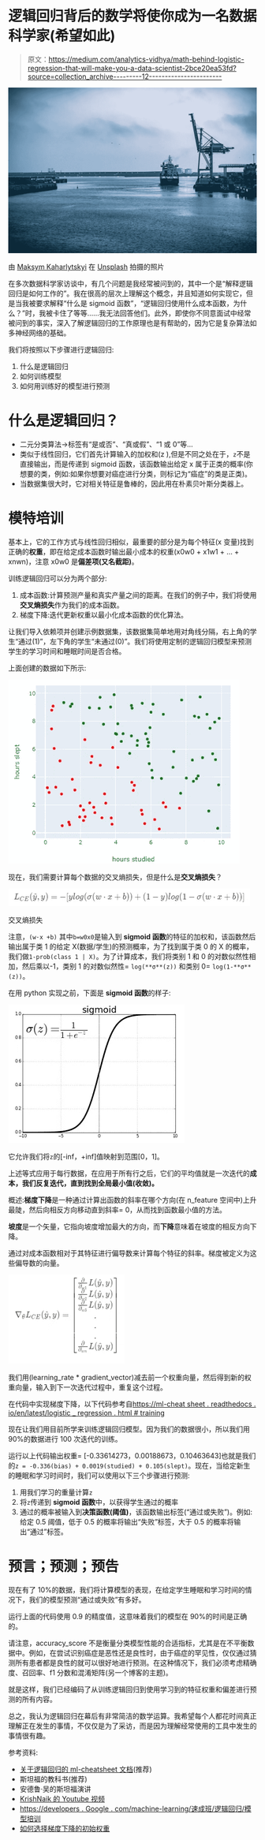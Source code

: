 # 逻辑回归背后的数学将使你成为一名数据科学家(希望如此)

> 原文：<https://medium.com/analytics-vidhya/math-behind-logistic-regression-that-will-make-you-a-data-scientist-2bce20ea53fd?source=collection_archive---------12----------------------->

![](img/bc94d59e6cd77596d5aec07a8ca03b2c.png)

由 [Maksym Kaharlytskyi](https://unsplash.com/@qwitka?utm_source=unsplash&utm_medium=referral&utm_content=creditCopyText) 在 [Unsplash](https://unsplash.com/s/photos/logistic?utm_source=unsplash&utm_medium=referral&utm_content=creditCopyText) 拍摄的照片

在多次数据科学家访谈中，有几个问题是我经常被问到的，其中一个是“解释逻辑回归是如何工作的”。我在很高的层次上理解这个概念，并且知道如何实现它，但是当我被要求解释“什么是 sigmoid 函数”，“逻辑回归使用什么成本函数，为什么？”时，我被卡住了等等……我无法回答他们。此外，即使你不同意面试中经常被问到的事实，深入了解逻辑回归的工作原理也是有帮助的，因为它是复杂算法如多神经网络的基础。

我们将按照以下步骤进行逻辑回归:

1.  什么是逻辑回归
2.  如何训练模型
3.  如何用训练好的模型进行预测

# 什么是逻辑回归？

*   二元分类算法→标签有“是或否”、“真或假”、“1 或 0”等…
*   类似于线性回归，它们首先计算输入的加权和(z ),但是不同之处在于，`z`不是直接输出，而是传递到 sigmoid 函数，该函数输出给定 x 属于正类的概率(你想要的类，例如:如果你想要对癌症进行分类，则标记为“癌症”的类是正类)。
*   当数据集很大时，它对相关特征是鲁棒的，因此用在朴素贝叶斯分类器上。

# 模特培训

基本上，它的工作方式与线性回归相似，最重要的部分是为每个特征(x 变量)找到正确的**权重**，即在给定成本函数时输出最小成本的权重(x0w0 + x1w1 + … + xnwn)，注意 x0w0 是**偏差项(又名截距)**。

训练逻辑回归可以分为两个部分:

1.  成本函数:计算预测产量和真实产量之间的距离。在我们的例子中，我们将使用**交叉熵损失**作为我们的成本函数。
2.  梯度下降:迭代更新权重以最小化成本函数的优化算法。

让我们导入依赖项并创建示例数据集，该数据集简单地用对角线分隔，右上角的学生“通过(1)”，左下角的学生“未通过(0)”。我们将使用定制的逻辑回归模型来预测学生的学习时间和睡眠时间是否合格。

上面创建的数据如下所示:

![](img/788a88c3046f1615897776d295c72c94.png)

现在，我们需要计算每个数据的交叉熵损失，但是什么是**交叉熵损失**？

![](img/79960ea592e6fe9eb531616b855d3e43.png)

交叉熵损失

注意，`(w⋅x +b)` 其中`b=w0x0`是输入到 **sigmoid 函数**的特征的加权和，该函数然后输出属于类 1 的给定 X(数据/学生)的预测概率，为了找到属于类 0 的 X 的概率，我们做`1-prob(class 1 | X)`。为了计算成本，我们将类别 1 和 0 的对数似然性相加，然后乘以-1，类别 1 的对数似然性= `log(**σ**(z))` 和类别 0= `log(1-**σ**(z))`。

在用 python 实现之前，下面是 **sigmoid 函数**的样子:

![](img/6dda4c0479c363dd001053ba6ee0362b.png)

它允许我们将`z`的[-inf，+inf]值映射到范围[0，1]。

上述等式应用于每行数据，在应用于所有行之后，它们的平均值就是一次迭代的**成本，我们反复迭代，直到找到全局最小值(收敛)。**

概述:**梯度下降**是一种通过计算出函数的斜率在哪个方向(在 n_feature 空间中)上升最陡，然后向相反方向移动直到斜率= 0，从而找到函数最小值的方法。

**坡度**是一个矢量，它指向坡度增加最大的方向，而**下降**意味着在坡度的相反方向下降。

通过对成本函数相对于其特征进行偏导数来计算每个特征的斜率。梯度被定义为这些偏导数的向量。

![](img/9947d0d31a77d45335b51de5f51fa908.png)

我们用(learning_rate * gradient_vector)减去前一个权重向量，然后得到新的权重向量，输入到下一次迭代过程中，重复这个过程。

在代码中实现梯度下降，以下代码参考自[https://ml-cheat sheet . readthedocs . io/en/latest/logistic _ regression . html # training](https://ml-cheatsheet.readthedocs.io/en/latest/logistic_regression.html#training)

现在让我们用目前所学来训练逻辑回归模型。因为我们的数据很小，所以我们用 90%的数据进行 100 次迭代的训练。

运行以上代码输出权重= [-0.33614273，0.00188673，0.10463643]也就是我们的`z = -0.336(bias) + 0.0019(studied) + 0.105(slept)`。现在，当给定新生的睡眠和学习时间时，我们可以使用以下三个步骤进行预测:

1.  用我们学习的重量计算`z`
2.  将`z`传递到 **sigmoid 函数**中，以获得学生通过的概率
3.  通过的概率被输入到**决策函数(阈值)**，该函数输出标签(“通过或失败”)。例如:给定 0.5 阈值，低于 0.5 的概率将输出“失败”标签，大于 0.5 的概率将输出“通过”标签。

# 预言；预测；预告

现在有了 10%的数据，我们将计算模型的表现，在给定学生睡眠和学习时间的情况下，我们的模型预测“通过或失败”有多好。

运行上面的代码使用 0.9 的精度值，这意味着我们的模型在 90%的时间是正确的。

请注意，accuracy_score 不是衡量分类模型性能的合适指标，尤其是在不平衡数据中。例如，在尝试识别癌症是恶性还是良性时，由于癌症的罕见性，仅仅通过猜测所有患者都是良性的就可以很好地进行预测。在这种情况下，我们必须考虑精确度、召回率、f1 分数和混淆矩阵(另一个博客的主题)。

就是这样，我们已经编码了从训练逻辑回归到使用学习到的特征权重和偏差进行预测的所有内容。

总之，我认为逻辑回归在幕后有非常简洁的数学运算。我希望每个人都花时间真正理解正在发生的事情，不仅仅是为了采访，而是因为理解经常使用的工具中发生的事情很有趣。

参考资料:

*   [关于逻辑回归的 ml-cheatsheet 文档](https://ml-cheatsheet.readthedocs.io/en/latest/logistic_regression.html)(推荐)
*   斯坦福的教科书(推荐)
*   安德鲁·吴的斯坦福演讲
*   [KrishNaik 的 Youtube 视频](https://www.youtube.com/watch?v=uFfsSgQgerw&ab_channel=KrishNaik)
*   [https://developers . Google . com/machine-learning/速成班/逻辑回归/模型培训](https://developers.google.com/machine-learning/crash-course/logistic-regression/model-training)
*   [如何选择梯度下降的初始权重](https://gist.github.com/avidale/a640f7a8e353d9efdd79385e277caef1)